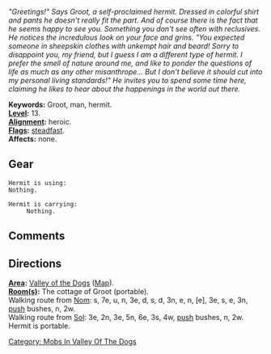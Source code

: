 *"Greetings!" Says Groot, a self-proclaimed hermit. Dressed in colorful
shirt and pants he doesn't really fit the part. And of course there is
the fact that he seems happy to see you. Something you don't see often
with reclusives. He notices the incredulous look on your face and grins.
"You expected someone in sheepskin clothes with unkempt hair and beard!
Sorry to disappoint you, my friend, but I guess I am a different type of
hermit. I prefer the smell of nature around me, and like to ponder the
questions of life as much as any other misanthrope... But I don't
believe it should cut into my personal living standards!" He invites you
to spend some time here, claiming he likes to hear about the happenings
in the world out there.*

**Keywords:** Groot, man, hermit.  
**[Level](Level.md "wikilink"):** 13.  
**[Alignment](Alignment.md "wikilink"):** heroic.  
**[Flags](:Category:_Mob_Types.md "wikilink"):**
[steadfast](Sentinel_Mobs.md "wikilink").  
**Affects:** none.  

## Gear

`Hermit is using:`  
`Nothing.`

`Hermit is carrying:`  
`     Nothing.`

## Comments

## Directions

**[Area](:Category:_Areas.md "wikilink"):** [Valley of the
Dogs](:Category:_Valley_Of_The_Dogs.md "wikilink")
([Map](Valley_Of_The_Dogs_Map.md "wikilink")).  
**[Room(s)](:Category:_Rooms.md "wikilink"):** The cottage of Groot
(portable).  
Walking route from [Nom](Nom.md "wikilink"): s, 7e, u, n, 3e, d, s, d,
3n, e, n, \[e\], 3e, s, e, 3n, [push](Push.md "wikilink") bushes, n,
2w.  
Walking route from [Sol](Sol.md "wikilink"): 3e, 2n, 3e, 5n, 6e, 3s, 4w,
[push](Push.md "wikilink") bushes, n, 2w.  
Hermit is portable.

[Category: Mobs In Valley Of The
Dogs](Category:_Mobs_In_Valley_Of_The_Dogs "wikilink")
